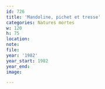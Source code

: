 ```yaml
---
id: 726
title: 'Mandoline, pichet et tresse'
categories: Natures mortes
w: 120
h: 75
location:
note:
file:
year: '1982'
year_start: 1982
year_end:
image:

---
```

